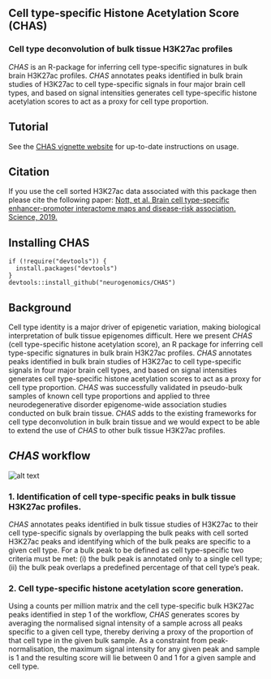 ## Cell type-specific Histone Acetylation Score (CHAS)
### Cell type deconvolution of bulk tissue H3K27ac profiles

*CHAS* is an R-package for inferring cell type-specific signatures in bulk brain H3K27ac profiles. *CHAS* annotates peaks identified in bulk brain studies of H3K27ac to cell type-specific signals in four major brain cell types, and based on signal intensities generates cell type-specific histone acetylation scores to act as a proxy for cell type proportion.

Tutorial 
------
See the [CHAS vignette
website](https://neurogenomics.github.io/CHAS/CHAS_vignette.html)
for up-to-date instructions on usage.

Citation
------
If you use the cell sorted H3K27ac data associated with this package 
then please cite the following paper: 
[Nott, et al. Brain cell type-specific enhancer-promoter interactome maps and disease-risk association. Science, 2019.](https://science.sciencemag.org/content/366/6469/1134.abstract)

Installing CHAS
------
```
if (!require("devtools")) {
  install.packages("devtools")
}
devtools::install_github("neurogenomics/CHAS")
```

Background
------
Cell type identity is a major driver of epigenetic variation, making biological interpretation of bulk tissue epigenomes difficult. Here we present *CHAS* (cell type-specific histone acetylation score), an R package for inferring cell type-specific signatures in bulk brain H3K27ac profiles. *CHAS* annotates peaks identified in bulk brain studies of H3K27ac to cell type-specific signals in four major brain cell types, and based on signal intensities generates cell type-specific histone acetylation scores to act as a proxy for cell type proportion. *CHAS* was successfully validated in pseudo-bulk samples of known cell type proportions and applied to three neurodegenerative disorder epigenome-wide association studies conducted on bulk brain tissue. *CHAS* adds to the existing frameworks for cell type deconvolution in bulk brain tissue and we would expect to be able to extend the use of *CHAS* to other bulk tissue H3K27ac profiles. 

*CHAS* workflow 
------
![alt text](https://github.com/KittyMurphy/CHAS/blob/master/CHAS_workflow.png)
### 1. Identification of cell type-specific peaks in bulk tissue H3K27ac profiles.

*CHAS* annotates peaks identified in bulk tissue studies of H3K27ac to their cell type-specific signals by overlapping the bulk peaks with cell sorted H3K27ac peaks and identifying which of the bulk peaks are specific to a given cell type. For a bulk peak to be defined as cell type-specific two criteria must be met: (i) the bulk peak is annotated only to a single cell type; (ii) the bulk peak overlaps a predefined percentage of that cell type’s peak.

### 2. Cell type-specific histone acetylation score generation.

Using a counts per million matrix and the cell type-specific bulk H3K27ac peaks identified in step 1 of the workflow, *CHAS* generates scores by averaging the normalised signal intensity of a sample across all peaks specific to a given cell type, thereby deriving a proxy of the proportion of that cell type in the given bulk sample. As a constraint from peak-normalisation, the maximum signal intensity for any given peak and sample is 1 and the resulting score will lie between 0 and 1 for a given sample and cell type.

